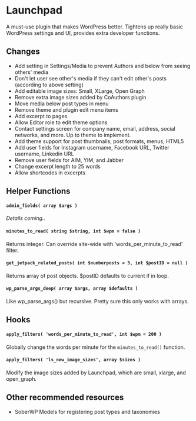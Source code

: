 # Launchpad

A must-use plugin that makes WordPress better.
Tightens up really basic WordPress settings and UI, provides extra developer functions.

## Changes

- Add setting in Settings/Media to prevent Authors and below from seeing others' media
- Don't let user see other's media if they can't edit other's posts (according to above setting)
- Add editable image sizes: Small, XLarge, Open Graph
- Remove extra image sizes added by CoAuthors plugin
- Move media below post types in menu
- Remove theme and plugin edit menu items
- Add excerpt to pages
- Allow Editor role to edit theme options
- Contact settings screen for company name, email, address, social networks, and more. Up to theme to implement.
- Add theme support for post thumbnails, post formats, menus, HTML5
- Add user fields for Instagram username, Facebook URL, Twitter username, Linkedin URL
- Remove user fields for AIM, YIM, and Jabber
- Change excerpt length to 25 words
- Allow shortcodes in excerpts

## Helper Functions

#### `admin_fields( array $args )`

_Details coming.._

#### `minutes_to_read( string $string, int $wpm = false )`

Returns integer. Can override site-wide with 'words_per_minute_to_read' filter.

#### `get_jetpack_related_posts( int $numberposts = 3, int $postID = null )`

Returns array of post objects. $postID defaults to current if in loop.

#### `wp_parse_args_deep( array $args, array $defaults )`

Like wp_parse_args() but recursive. Pretty sure this only works with arrays.

## Hooks

#### `apply_filters( 'words_per_minute_to_read', int $wpm = 200 )`

Globally change the words per minute for the `minutes_to_read()` function.

#### `apply_filters( 'ls_new_image_sizes', array $sizes )`

Modify the image sizes added by Launchpad, which are small, xlarge, and open_graph.

## Other recommended resources

- SoberWP Models for registering post types and taxonomies

